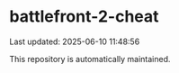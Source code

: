 # battlefront-2-cheat

Last updated: 2025-06-10 11:48:56

This repository is automatically maintained.
